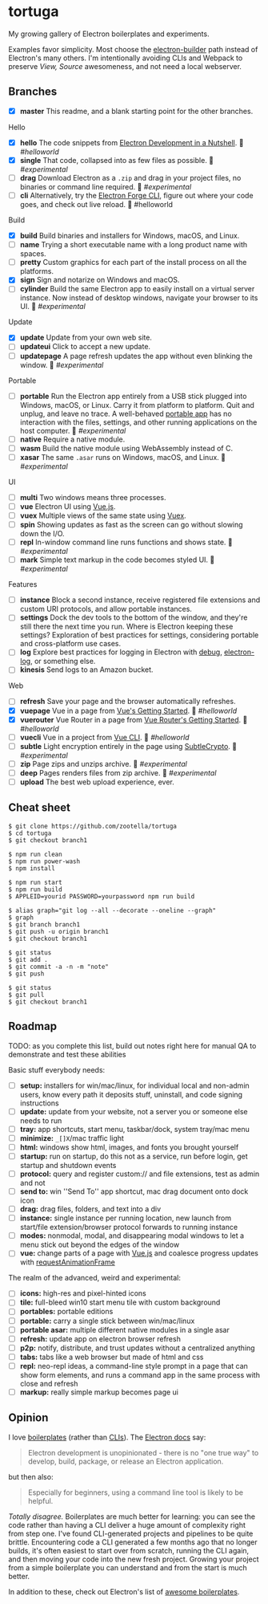 # tortuga

My growing gallery of Electron boilerplates and experiments.

Examples favor simplicity.
Most choose the [electron-builder](https://www.electron.build/) path instead of Electron's many others.
I'm intentionally avoiding CLIs and Webpack to preserve *View, Source* awesomeness, and not need a local webserver.

## Branches

- [x] **master** This readme, and a blank starting point for the other branches.

Hello
- [x] **hello** The code snippets from [Electron Development in a Nutshell](https://www.electronjs.org/docs/tutorial/first-app#electron-development-in-a-nutshell). 🎂 *#helloworld*
- [x] **single** That code, collapsed into as few files as possible. 🤯 *#experimental*
- [ ] **drag** Download Electron as a `.zip` and drag in your project files, no binaries or command line required. 🤯 *#experimental*
- [ ] **cli** Alternatively, try the [Electron Forge CLI](https://www.electronforge.io/), figure out where your code goes, and check out live reload. 🎂 #helloworld

Build
- [x] **build** Build binaries and installers for Windows, macOS, and Linux.
- [ ] **name** Trying a short executable name with a long product name with spaces.
- [ ] **pretty** Custom graphics for each part of the install process on all the platforms.
- [x] **sign** Sign and notarize on Windows and macOS.
- [ ] **cylinder** Build the same Electron app to easily install on a virtual server instance. Now instead of desktop windows, navigate your browser to its UI. 🤯 *#experimental*

Update
- [x] **update** Update from your own web site.
- [ ] **updateui** Click to accept a new update.
- [ ] **updatepage** A page refresh updates the app without even blinking the window. 🤯 *#experimental*

Portable
- [ ] **portable** Run the Electron app entirely from a USB stick plugged into Windows, macOS, or Linux. Carry it from platform to platform. Quit and unplug, and leave no trace. A well-behaved [portable app](https://www.howtogeek.com/110549/the-best-free-portable-apps-for-your-flash-drive-toolkit/) has no interaction with the files, settings, and other running applications on the host computer. 🤯 *#experimental*
- [ ] **native** Require a native module.
- [ ] **wasm** Build the native module using WebAssembly instead of C.
- [ ] **xasar** The same `.asar` runs on Windows, macOS, and Linux. 🤯 *#experimental*

UI
- [ ] **multi** Two windows means three processes.
- [ ] **vue** Electron UI using [Vue.js](https://vuejs.org/).
- [ ] **vuex** Multiple views of the same state using [Vuex](https://vuex.vuejs.org/).
- [ ] **spin** Showing updates as fast as the screen can go without slowing down the I/O.
- [ ] **repl** In-window command line runs functions and shows state. 🤯 *#experimental*
- [ ] **mark** Simple text markup in the code becomes styled UI. 🤯 *#experimental*

Features
- [ ] **instance** Block a second instance, receive registered file extensions and custom URI protocols, and allow portable instances.
- [ ] **settings** Dock the dev tools to the bottom of the window, and they're still there the next time you run. Where is Electron keeping these settings? Exploration of best practices for settings, considering portable and cross-platform use cases.
- [ ] **log** Explore best practices for logging in Electron with [debug](https://www.npmjs.com/package/debug), [electron-log](https://www.npmjs.com/package/electron-log), or something else.
- [ ] **kinesis** Send logs to an Amazon bucket.

Web
- [ ] **refresh** Save your page and the browser automatically refreshes.
- [x] **vuepage** Vue in a page from [Vue's Getting Started](https://vuejs.org/v2/guide/#Getting-Started). 🎂 *#helloworld*
- [x] **vuerouter** Vue Router in a page from [Vue Router's Getting Started](https://router.vuejs.org/guide/). 🎂 *#helloworld*
- [ ] **vuecli** Vue in a project from [Vue CLI](https://cli.vuejs.org/). 🎂 *#helloworld*
- [ ] **subtle** Light encryption entirely in the page using [SubtleCrypto](https://developer.mozilla.org/en-US/docs/Web/API/SubtleCrypto). 🤯 *#experimental*
- [ ] **zip** Page zips and unzips archive. 🤯 *#experimental*
- [ ] **deep** Pages renders files from zip archive. 🤯 *#experimental*
- [ ] **upload** The best web upload experience, ever.

## Cheat sheet

```
$ git clone https://github.com/zootella/tortuga
$ cd tortuga
$ git checkout branch1

$ npm run clean
$ npm run power-wash
$ npm install

$ npm run start
$ npm run build
$ APPLEID=yourid PASSWORD=yourpassword npm run build

$ alias graph="git log --all --decorate --oneline --graph"
$ graph
$ git branch branch1
$ git push -u origin branch1
$ git checkout branch1

$ git status
$ git add .
$ git commit -a -n -m "note"
$ git push

$ git status
$ git pull
$ git checkout branch1
```

## Roadmap

TODO: as you complete this list, build out notes right here for manual QA to demonstrate and test these abilities

Basic stuff everybody needs:

- [ ] **setup:** installers for win/mac/linux, for individual local and non-admin users, know every path it deposits stuff, uninstall, and code signing instructions
- [ ] **update:** update from your website, not a server you or someone else needs to run
- [ ] **tray:** app shortcuts, start menu, taskbar/dock, system tray/mac menu
- [ ] **minimize:** `_[]X`/mac traffic light
- [ ] **html:** windows show html, images, and fonts you brought yourself
- [ ] **startup:** run on startup, do this not as a service, run before login, get startup and shutdown events
- [ ] **protocol:** query and register custom:// and file extensions, test as admin and not
- [ ] **send to:** win ''Send To'' app shortcut, mac drag document onto dock icon
- [ ] **drag:** drag files, folders, and text into a div
- [ ] **instance:** single instance per running location, new launch from start/file extension/browser protocol forwards to running instance
- [ ] **modes:** nonmodal, modal, and disappearing modal windows to let a menu stick out beyond the edges of the window
- [ ] **vue:** change parts of a page with [Vue.js](https://vuejs.org/) and coalesce progress updates with [requestAnimationFrame](https://developer.mozilla.org/en-US/docs/Web/API/window/requestAnimationFrame)

The realm of the advanced, weird and experimental:

- [ ] **icons:** high-res and pixel-hinted icons
- [ ] **tile:** full-bleed win10 start menu tile with custom background
- [ ] **portables:** portable editions
- [ ] **portable:** carry a single stick between win/mac/linux
- [ ] **portable asar:** multiple different native modules in a single asar
- [ ] **refresh:** update app on electron browser refresh
- [ ] **p2p:** notify, distribute, and trust updates without a centralized anything
- [ ] **tabs:** tabs like a web browser but made of html and css
- [ ] **repl:** neo-repl ideas, a command-line style prompt in a page that can show form elements, and runs a command app in the same process with close and refresh
- [ ] **markup:** really simple markup becomes page ui

## Opinion

I love [boilerplates](https://github.com/electron/electron-quick-start) (rather than [CLIs](https://www.electronforge.io/)).
The [Electron docs](https://electronjs.org/docs/tutorial/boilerplates-and-clis) say:

> Electron development is unopinionated - there is no "one true way" to develop, build, package, or release an Electron application.

but then also:

> Especially for beginners, using a command line tool is likely to be helpful.

*Totally disagree.*
Boilerplates are much better for learning:
you can see the code rather than having a CLI deliver a huge amount of complexity right from step one.
I've found CLI-generated projects and pipelines to be quite brittle.
Encountering code a CLI generated a few months ago that no longer builds,
it's often easiest to start over from scratch, running the CLI again, and then moving your code into the new fresh project.
Growing your project from a simple boilerplate you can understand and from the start is much better.

In addition to these, check out Electron's list of [awesome boilerplates](https://github.com/sindresorhus/awesome-electron#boilerplates).
